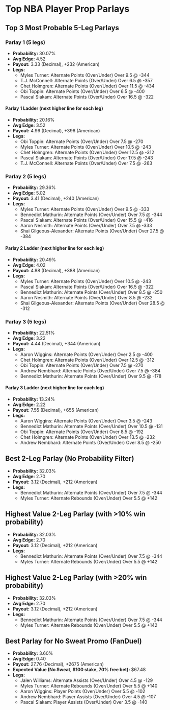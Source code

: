 # Top NBA Player Prop Parlays

## Top 3 Most Probable 5-Leg Parlays

### Parlay 1 (5 legs)
- **Probability:** 30.07%
- **Avg Edge:** 4.52
- **Payout:** 3.33 (Decimal), +232 (American)
- **Legs:**
    - Myles Turner: Alternate Points (Over/Under) Over 9.5 @ -344
    - T.J. McConnell: Alternate Points (Over/Under) Over 6.5 @ -357
    - Chet Holmgren: Alternate Points (Over/Under) Over 11.5 @ -434
    - Obi Toppin: Alternate Points (Over/Under) Over 6.5 @ -400
    - Pascal Siakam: Alternate Points (Over/Under) Over 16.5 @ -322

#### Parlay 1 Ladder (next higher line for each leg)
- **Probability:** 20.16%
- **Avg Edge:** 3.52
- **Payout:** 4.96 (Decimal), +396 (American)
- **Legs:**
    - Obi Toppin: Alternate Points (Over/Under) Over 7.5 @ -270
    - Myles Turner: Alternate Points (Over/Under) Over 10.5 @ -243
    - Chet Holmgren: Alternate Points (Over/Under) Over 12.5 @ -312
    - Pascal Siakam: Alternate Points (Over/Under) Over 17.5 @ -243
    - T.J. McConnell: Alternate Points (Over/Under) Over 7.5 @ -263

### Parlay 2 (5 legs)
- **Probability:** 29.36%
- **Avg Edge:** 5.02
- **Payout:** 3.41 (Decimal), +240 (American)
- **Legs:**
    - Myles Turner: Alternate Points (Over/Under) Over 9.5 @ -333
    - Bennedict Mathurin: Alternate Points (Over/Under) Over 7.5 @ -344
    - Pascal Siakam: Alternate Points (Over/Under) Over 15.5 @ -416
    - Aaron Nesmith: Alternate Points (Over/Under) Over 7.5 @ -333
    - Shai Gilgeous-Alexander: Alternate Points (Over/Under) Over 27.5 @ -384

#### Parlay 2 Ladder (next higher line for each leg)
- **Probability:** 20.49%
- **Avg Edge:** 4.02
- **Payout:** 4.88 (Decimal), +388 (American)
- **Legs:**
    - Myles Turner: Alternate Points (Over/Under) Over 10.5 @ -243
    - Pascal Siakam: Alternate Points (Over/Under) Over 16.5 @ -322
    - Bennedict Mathurin: Alternate Points (Over/Under) Over 8.5 @ -250
    - Aaron Nesmith: Alternate Points (Over/Under) Over 8.5 @ -232
    - Shai Gilgeous-Alexander: Alternate Points (Over/Under) Over 28.5 @ -312

### Parlay 3 (5 legs)
- **Probability:** 22.51%
- **Avg Edge:** 3.22
- **Payout:** 4.44 (Decimal), +344 (American)
- **Legs:**
    - Aaron Wiggins: Alternate Points (Over/Under) Over 2.5 @ -400
    - Chet Holmgren: Alternate Points (Over/Under) Over 12.5 @ -312
    - Obi Toppin: Alternate Points (Over/Under) Over 7.5 @ -270
    - Andrew Nembhard: Alternate Points (Over/Under) Over 7.5 @ -384
    - Bennedict Mathurin: Alternate Points (Over/Under) Over 9.5 @ -178

#### Parlay 3 Ladder (next higher line for each leg)
- **Probability:** 13.24%
- **Avg Edge:** 2.22
- **Payout:** 7.55 (Decimal), +655 (American)
- **Legs:**
    - Aaron Wiggins: Alternate Points (Over/Under) Over 3.5 @ -243
    - Bennedict Mathurin: Alternate Points (Over/Under) Over 10.5 @ -131
    - Obi Toppin: Alternate Points (Over/Under) Over 8.5 @ -192
    - Chet Holmgren: Alternate Points (Over/Under) Over 13.5 @ -232
    - Andrew Nembhard: Alternate Points (Over/Under) Over 8.5 @ -250

## Best 2-Leg Parlay (No Probability Filter)

- **Probability:** 32.03%
- **Avg Edge:** 2.70
- **Payout:** 3.12 (Decimal), +212 (American)
- **Legs:**
    - Bennedict Mathurin: Alternate Points (Over/Under) Over 7.5 @ -344
    - Myles Turner: Alternate Rebounds (Over/Under) Over 5.5 @ +142

## Highest Value 2-Leg Parlay (with >10% win probability)

- **Probability:** 32.03%
- **Avg Edge:** 2.70
- **Payout:** 3.12 (Decimal), +212 (American)
- **Legs:**
    - Bennedict Mathurin: Alternate Points (Over/Under) Over 7.5 @ -344
    - Myles Turner: Alternate Rebounds (Over/Under) Over 5.5 @ +142

## Highest Value 2-Leg Parlay (with >20% win probability)

- **Probability:** 32.03%
- **Avg Edge:** 2.70
- **Payout:** 3.12 (Decimal), +212 (American)
- **Legs:**
    - Bennedict Mathurin: Alternate Points (Over/Under) Over 7.5 @ -344
    - Myles Turner: Alternate Rebounds (Over/Under) Over 5.5 @ +142

## Best Parlay for No Sweat Promo (FanDuel)

- **Probability:** 3.60%
- **Avg Edge:** 0.40
- **Payout:** 27.76 (Decimal), +2675 (American)
- **Expected Value (No Sweat, $100 stake, 70% free bet):** $67.48
- **Legs:**
    - Jalen Williams: Alternate Assists (Over/Under) Over 4.5 @ -129
    - Myles Turner: Alternate Rebounds (Over/Under) Over 5.5 @ +140
    - Aaron Wiggins: Player Points (Over/Under) Over 5.5 @ -102
    - Andrew Nembhard: Player Assists (Over/Under) Over 4.5 @ -107
    - Pascal Siakam: Player Assists (Over/Under) Over 3.5 @ -140

